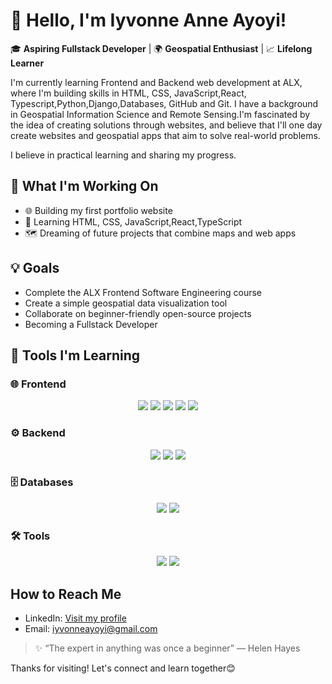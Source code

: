 # 👋 Hello, I'm Iyvonne Anne Ayoyi!

🎓 **Aspiring Fullstack Developer** | 🌍 **Geospatial Enthusiast** | 📈 **Lifelong Learner**

I'm currently learning Frontend and Backend web development at ALX, where I'm building skills in HTML, CSS, JavaScript,React, Typescript,Python,Django,Databases, GitHub and Git. I have a background in Geospatial Information Science and Remote Sensing.I'm fascinated by the idea of creating solutions through websites, and believe that I'll one day create websites and geospatial apps that aim to solve real-world problems.

I believe in practical learning and sharing my progress.

## 🚀 What I'm Working On
- 🌐 Building my first portfolio website
- 📝 Learning HTML, CSS, JavaScript,React,TypeScript
- 🗺 Dreaming of future projects that combine maps and web apps

## 💡 Goals
- Complete the ALX Frontend Software Engineering course
- Create a simple geospatial data visualization tool
- Collaborate on beginner-friendly open-source projects
- Becoming a Fullstack Developer 

## 🧰 Tools I'm Learning  

### 🌐 Frontend  
<p align="center">
  <img src="https://img.shields.io/badge/HTML-E34F26?style=flat-square&logo=html5&logoColor=white" />
  <img src="https://img.shields.io/badge/CSS-1572B6?style=flat-square&logo=css3&logoColor=white" />
  <img src="https://img.shields.io/badge/JavaScript-F7DF1E?style=flat-square&logo=javascript&logoColor=black" />
  <img src="https://img.shields.io/badge/TypeScript-3178C6?style=flat-square&logo=typescript&logoColor=white" />
  <img src="https://img.shields.io/badge/React-20232A?style=flat-square&logo=react&logoColor=61DAFB" />
</p>

### ⚙️ Backend  
<p align="center">
  <img src="https://img.shields.io/badge/Python-3776AB?style=flat-square&logo=python&logoColor=white" />
  <img src="https://img.shields.io/badge/Django-092E20?style=flat-square&logo=django&logoColor=white" />
  <img src="https://img.shields.io/badge/Node.js-339933?style=flat-square&logo=node.js&logoColor=white" />
</p>

### 🗄️ Databases  
<p align="center">
  <img src="https://img.shields.io/badge/MySQL-4479A1?style=flat-square&logo=mysql&logoColor=white" />
  <img src="https://img.shields.io/badge/MongoDB-47A248?style=flat-square&logo=mongodb&logoColor=white" />
</p>

### 🛠️ Tools  
<p align="center">
  <img src="https://img.shields.io/badge/Git-F05032?style=flat-square&logo=git&logoColor=white" />
  <img src="https://img.shields.io/badge/Shell-121011?style=flat-square&logo=gnu-bash&logoColor=white" />
</p>



## How to Reach Me

- LinkedIn: [Visit my profile](https://www.linkedin.com/in/iyvonne-ayoyi-a265192a9)
- Email: [iyvonneayoyi@gmail.com](mailto:iyvonneayoyi@gmail.com)

> ✨ “The expert in anything was once a beginner” — Helen Hayes

Thanks for visiting! Let's connect and learn together😊
